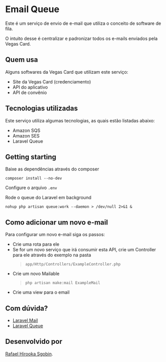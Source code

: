 # Email Queue

Este é um serviço de envio de e-mail que utiliza o conceito de software de fila.

O intuito desse é centralizar e padronizar todos os e-mails enviados pela Vegas Card.

## Quem usa

Alguns softwares da Vegas Card que utilizam este serviço:

- Site da Vegas Card (credenciamento)
- API do aplicativo
- API de convênio

## Tecnologias utilizadas

Este serviço utiliza algumas tecnologias, as quais estão listadas abaixo:

- Amazon SQS
- Amazon SES
- Laravel Queue

## Getting starting

Baixe as dependências através do composer

``composer install --no-dev``

Configure o arquivo ``.env``

Rode o queue do Laravel em background

``nohup php artisan queue:work --daemon > /dev/null 2>&1 &``

## Como adicionar um novo e-mail

Para configurar um novo e-mail siga os passos:

- Crie uma rota para ele
- Se for um novo serviço que irá consumir esta API, crie um Controller para ele através do exemplo na pasta 
    > ``app/Http/Controllers/ExampleController.php``
- Crie um novo Mailable 
    > ``php artisan make:mail ExampleMail``
- Crie uma view para o email

## Com dúvida?
- [Laravel Mail](https://laravel.com/docs/5.8/mail)
- [Laravel Queue](https://laravel.com/docs/5.8/queues)


## Desenvolvido por

[Rafael Hirooka Sgobin](https://github.com/rafaelhirooka).
